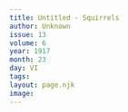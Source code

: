```yaml
---
title: Untitled - Squirrels
author: Unknown
issue: 13
volume: 6
year: 1917
month: 23
day: VI
tags:
layout: page.njk
image:
---
```


